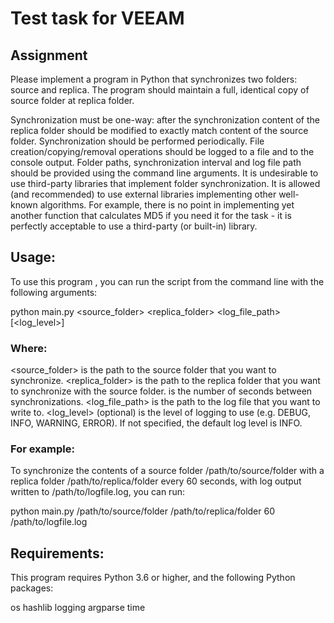 # Test task for VEEAM

## Assignment
Please implement a program in Python that synchronizes two folders: source and replica.
The program should maintain a full, identical copy of source folder at replica folder.

Synchronization must be one-way: after the synchronization content of the
replica folder should be modified to exactly match content of the source
folder.
Synchronization should be performed periodically.
File creation/copying/removal operations should be logged to a file and to the
console output.
Folder paths, synchronization interval and log file path should be provided
using the command line arguments.
It is undesirable to use third-party libraries that implement folder
synchronization.
It is allowed (and recommended) to use external libraries implementing other
well-known algorithms. For example, there is no point in implementing yet
another function that calculates MD5 if you need it for the task - it is
perfectly acceptable to use a third-party (or built-in) library.

## Usage:
To use this program , you can run the script from the command line with the following arguments:

python main.py <source_folder> <replica_folder> <interval> <log_file_path> [<log_level>]

### Where:

<source_folder> is the path to the source folder that you want to synchronize.
<replica_folder> is the path to the replica folder that you want to synchronize with the source folder.
<interval> is the number of seconds between synchronizations.
<log_file_path> is the path to the log file that you want to write to.
<log_level> (optional) is the level of logging to use (e.g. DEBUG, INFO, WARNING, ERROR). If not specified, the default log level is INFO.

### For example:

To synchronize the contents of a source folder /path/to/source/folder with a replica folder /path/to/replica/folder every 60 seconds, with log output written to /path/to/logfile.log, you can run:

python main.py /path/to/source/folder /path/to/replica/folder 60 /path/to/logfile.log

## Requirements:

This program requires Python 3.6 or higher, and the following Python packages:

os
hashlib
logging
argparse
time